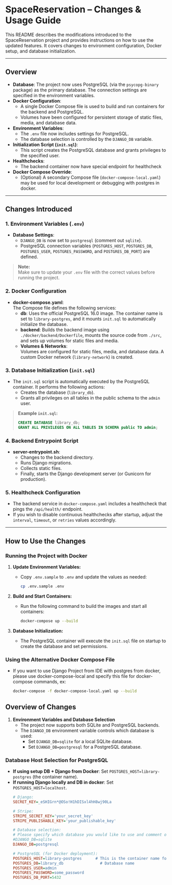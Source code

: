 # SpaceReservation – Changes & Usage Guide

This README describes the modifications introduced to the SpaceReservation project and provides instructions on how to use the updated features. It covers changes to environment configuration, Docker setup, and database initialization.

---

## Overview

- **Database**: The project now uses PostgreSQL (via the `psycopg-binary` package) as the primary database. The connection settings are specified in the environment variables.
- **Docker Configuration**:  
  - A single Docker Compose file is used to build and run containers for the backend and PostgreSQL.
  - Volumes have been configured for persistent storage of static files, media, and database data.
- **Environment Variables**:  
  - The `.env` file now includes settings for PostgreSQL.
  - The database selection is controlled by the `DJANGO_DB` variable.
- **Initialization Script (`init.sql`)**:  
  - This script creates the PostgreSQL database and grants privileges to the specified user.
- **Healthchecks**:  
  - The backend container now have special endpoint for healthcheck
- **Docker Compose Override**:  
  - (Optional) A secondary Compose file (`docker-compose-local.yaml`) may be used for local development or debugging with postgres in docker.

---

## Changes Introduced

### 1. Environment Variables (`.env`)
- **Database Settings**:
  - `DJANGO_DB` is now set to `postgresql` (comment out `sqlite`).
  - PostgreSQL connection variables (`POSTGRES_HOST`, `POSTGRES_DB`, `POSTGRES_USER`, `POSTGRES_PASSWORD`, and `POSTGRES_DB_PORT`) are defined.


> **Note:**  
> Make sure to update your `.env` file with the correct values before running the project.

### 2. Docker Configuration
- **docker-compose.yaml**:  
  The Compose file defines the following services:
  - **db**: Uses the official PostgreSQL 16.0 image. The container name is set to `library-postgres`, and it mounts `init.sql` to automatically initialize the database.
  - **backend**: Builds the backend image using `./docker/backend/Dockerfile`, mounts the source code from `./src`, and sets up volumes for static files and media.
  - **Volumes & Networks**:  
    Volumes are configured for static files, media, and database data. A custom Docker network (`library-network`) is created.

### 3. Database Initialization (`init.sql`)
- The `init.sql` script is automatically executed by the PostgreSQL container. It performs the following actions:
  - Creates the database (`library_db`).
  - Grants all privileges on all tables in the public schema to the `admin` user.
  
> **Example `init.sql`:**
> ```sql
> CREATE DATABASE library_db;
> GRANT ALL PRIVILEGES ON ALL TABLES IN SCHEMA public TO admin;
> ```

### 4. Backend Entrypoint Script
- **server-entrypoint.sh**:
  - Changes to the backend directory.
  - Runs Django migrations.
  - Collects static files.
  - Finally, starts the Django development server (or Gunicorn for production).
  

### 5. Healthcheck Configuration
- The backend service in `docker-compose.yaml` includes a healthcheck that pings the `/api/health/` endpoint.
- If you wish to disable continuous healthchecks after startup, adjust the `interval`, `timeout`, or `retries` values accordingly.

---

## How to Use the Changes

### Running the Project with Docker

1. **Update Environment Variables:**
   - Copy `.env.sample` to `.env` and update the values as needed:
     ```bash
     cp .env.sample .env
     ```

2. **Build and Start Containers:**
   - Run the following command to build the images and start all containers:
     ```bash
     docker-compose up --build
     ```

3. **Database Initialization:**
   - The PostgreSQL container will execute the `init.sql` file on startup to create the database and set permissions.


### Using the Alternative Docker Compose File
- If you want to use Django Project from IDE with postgres from docker, please use docker-compose-local and specify this file for docker-compose commands,
ex:
  ```bash
  docker-compose -f docker-compose-local.yaml up --build
  ```

## Overview of Changes

1. **Environment Variables and Database Selection**  
   - The project now supports both SQLite and PostgreSQL backends.  
   - The `DJANGO_DB` environment variable controls which database is used:
     - Set `DJANGO_DB=sqlite` for a local SQLite database.
     - Set `DJANGO_DB=postgresql` for a PostgreSQL database.
### Database Host Selection for PostgreSQL

- **If using setup DB + Django from Docker**: Set `POSTGRES_HOST=library-postgres` (the container name).
- **If running Django locally and DB in docker**: Set `POSTGRES_HOST=localhost`.
     ```ini
     # Django:
     SECRET_KEY=_eSHIGrn*@OSo!H1hDISxl4hH8wj90La

     # Stripe:
     STRIPE_SECRET_KEY='your_secret_key'
     STRIPE_PUBLISHABLE_KEY='your_publishable_key'

     # Database selection:
     # Please specify which database you would like to use and comment out the other option:
     #DJANGO_DB=sqlite
     DJANGO_DB=postgresql

     # PostgreSQL (for Docker deployment):
     POSTGRES_HOST=library-postgres      # This is the container name for the PostgreSQL service
     POSTGRES_DB=library_db                # Database name
     POSTGRES_USER=admin
     POSTGRES_PASSWORD=some_password
     POSTGRES_DB_PORT=5432
     ```
